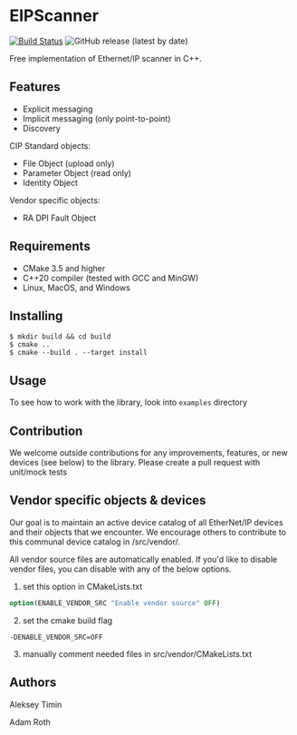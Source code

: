 # EIPScanner

[![Build Status](https://travis-ci.com/nimbuscontrols/EIPScanner.svg?branch=master)](https://travis-ci.com/nimbuscontrols/EIPScanner)
![GitHub release (latest by date)](https://img.shields.io/github/v/release/nimbuscontrols/EIPScanner)


Free implementation of Ethernet/IP scanner in C++.


## Features

* Explicit messaging
* Implicit messaging (only point-to-point)
* Discovery

CIP Standard objects:

* File Object (upload only)
* Parameter Object (read only)
* Identity Object

Vendor specific objects:

* RA DPI Fault Object 

## Requirements

* CMake 3.5 and higher
* C++20 compiler (tested with GCC and MinGW)
* Linux, MacOS, and Windows

## Installing

```shell
$ mkdir build && cd build
$ cmake ..
$ cmake --build . --target install
```

## Usage

To see how to work with the library, look into `examples` directory 

## Contribution

We welcome outside contributions for any improvements, features, or new devices (see below) to the library. Please create a pull request with unit/mock tests

## Vendor specific objects & devices

Our goal is to maintain an active device catalog of all EtherNet/IP devices and their objects that we encounter. We encourage others to contribute to this communal device catalog in /src/vendor/.

All vendor source files are automatically enabled. If you'd like to disable vendor files, you can disable with any of the below options.
1) set this option in CMakeLists.txt
```cmake
option(ENABLE_VENDOR_SRC "Enable vendor source" OFF)
```
2) set the cmake build flag 
```shell
-DENABLE_VENDOR_SRC=OFF
```
3) manually comment needed files in src/vendor/CMakeLists.txt

## Authors

Aleksey Timin

Adam Roth


